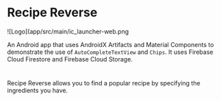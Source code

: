 # Recipe Reverse

![Logo](app/src/main/ic_launcher-web.png

An Android app that uses AndroidX Artifacts and Material Components to demonstrate the use of ```AutoCompleteTextView``` and ```Chips```. It uses Firebase Cloud Firestore and Firebase Cloud Storage.

#

Recipe Reverse allows you to find a popular recipe by specifying the ingredients you have.